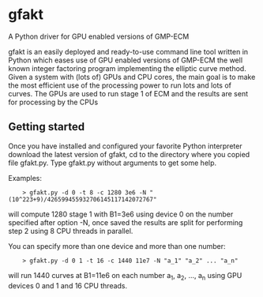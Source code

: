 gfakt
=====
A Python driver for GPU enabled versions of GMP-ECM

gfakt is an easily deployed and ready-to-use command line tool written in Python
which eases use of GPU enabled versions of GMP-ECM the well known integer
factoring program implementing the elliptic curve method.  
Given a system with (lots of) GPUs and CPU cores, the main goal is to make 
the most efficient use of the processing power to run lots and lots of curves.
The GPUs are used to run stage 1 of ECM and the results are sent for processing by the CPUs


Getting started
---------------

Once you have installed and configured your favorite Python interpreter 
download the latest version of gfakt, cd to the directory where you copied 
file gfakt.py. Type gfakt.py without arguments to get some help.  

Examples:  

        > gfakt.py -d 0 -t 8 -c 1280 3e6 -N "(10^223+9)/426599455932706145117142072767"
  
will compute 1280 stage 1 with B1=3e6 using device 0 on the number specified after option -N, once
saved the results are split for performing step 2 using 8 CPU threads in parallel.

You can specify more than one device and more than one number:

        > gfakt.py -d 0 1 -t 16 -c 1440 11e7 -N "a_1" "a_2" ... "a_n"

will run 1440 curves at B1=11e6 on each number a<sub>1</sub>, a<sub>2</sub>, ..., a<sub>n</sub>
using GPU devices 0 and 1 and 16 CPU threads.


